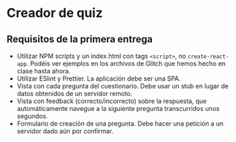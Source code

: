 # Creador de quiz

## Requisitos de la primera entrega

- Utilizar NPM scripts y un index.html con tags `<script>`, no `create-react-app`. Podéis ver ejemplos en los archivos de Glitch que hemos hecho en clase hasta ahora.
- Utilizar ESlint y Prettier. La aplicación debe ser una SPA.
- Vista con cada pregunta del cuestionario. Debe usar un stub en lugar de datos obtenidos de un servidor remoto.
- Vista con feedback (correcto/incorrecto) sobre la respuesta, que automáticamente navegue a la siguiente pregunta transcurridos unos segundos.
- Formulario de creación de una pregunta. Debe hacer una petición a un servidor dado aún por confirmar.
